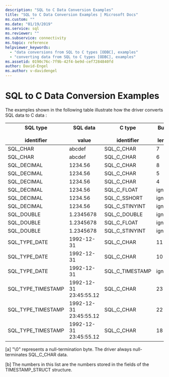 ```yaml
---
description: "SQL to C Data Conversion Examples"
title: "SQL to C Data Conversion Examples | Microsoft Docs"
ms.custom: ""
ms.date: "01/19/2019"
ms.service: sql
ms.reviewer: ""
ms.subservice: connectivity
ms.topic: reference
helpviewer_keywords: 
  - "data conversions from SQL to C types [ODBC], examples"
  - "converting data from SQL to C types [ODBC], examples"
ms.assetid: 0190c76c-7f9b-42f4-be9d-cef7284840fd
author: David-Engel
ms.author: v-davidengel
---
```

# SQL to C Data Conversion Examples

The examples shown in the following table illustrate how the driver converts SQL data to C data :  
  
|SQL type<br /><br /> identifier|SQL data<br /><br /> value|C type<br /><br /> identifier|Buffer<br /><br /> length|**TargetValuePtr*|SQLSTATE|  
|-----------------------------|------------------------|---------------------------|-----------------------|------------------------|--------------|  
|SQL_CHAR|abcdef|SQL_C_CHAR|7|abcdef\0[a]|n/a|  
|SQL_CHAR|abcdef|SQL_C_CHAR|6|abcde\0[a]|01004|  
|SQL_DECIMAL|1234.56|SQL_C_CHAR|8|1234.56\0[a]|n/a|  
|SQL_DECIMAL|1234.56|SQL_C_CHAR|5|1234\0[a]|01004|  
|SQL_DECIMAL|1234.56|SQL_C_CHAR|4|----|22003|  
|SQL_DECIMAL|1234.56|SQL_C_FLOAT|ignored|1234.56|n/a|  
|SQL_DECIMAL|1234.56|SQL_C_SSHORT|ignored|1234|01S07|  
|SQL_DECIMAL|1234.56|SQL_C_STINYINT|ignored|----|22003|  
|SQL_DOUBLE|1.2345678|SQL_C_DOUBLE|ignored|1.2345678|n/a|  
|SQL_DOUBLE|1.2345678|SQL_C_FLOAT|ignored|1.234567|n/a|  
|SQL_DOUBLE|1.2345678|SQL_C_STINYINT|ignored|1|n/a|  
|SQL_TYPE_DATE|1992-12-31|SQL_C_CHAR|11|1992-12-31\0[a]|n/a|  
|SQL_TYPE_DATE|1992-12-31|SQL_C_CHAR|10|-----|22003|  
|SQL_TYPE_DATE|1992-12-31|SQL_C_TIMESTAMP|ignored|1992,12,31, 0,0,0,0[b]|n/a|  
|SQL_TYPE_TIMESTAMP|1992-12-31 23:45:55.12|SQL_C_CHAR|23|1992-12-31 23:45:55.12\0[a]|n/a|  
|SQL_TYPE_TIMESTAMP|1992-12-31 23:45:55.12|SQL_C_CHAR|22|1992-12-31 23:45:55.1\0[a]|01004|  
|SQL_TYPE_TIMESTAMP|1992-12-31 23:45:55.12|SQL_C_CHAR|18|----|22003|  
  
 [a]   "\0" represents a null-termination byte. The driver always null-terminates SQL_C_CHAR data.  
  
 [b]   The numbers in this list are the numbers stored in the fields of the TIMESTAMP_STRUCT structure.
